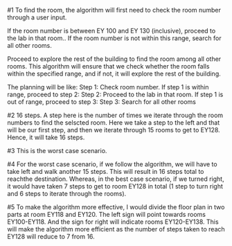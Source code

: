 #1
To find the room, the algorithm will first need to check the room number through a user input.

If the room number is between EY 100 and EY 130 (inclusive), proceed to the lab in that room..
If the room number is not within this range, search for all other rooms.

Proceed to explore the rest of the building to find the room among all other rooms.
This algorithm will ensure that we check whether the room falls within the specified range, and if not, it will explore the rest of the building. 

The planning will be like:
Step 1: Check room number.
If step 1 is within range, proceed to step 2:
Step 2: Proceed to the lab in that room.
If step 1 is out of range, proceed to step 3:
Step 3: Search for all other rooms

#2
16 steps. A step here is the number of times we iterate through the room numbers to find the selscted room. Here we take a step to the left and that will be our first step, and then we iterate through 15 rooms to get to EY128. Hence, it will take 16 steps.

#3
This is the worst case scenario. 

#4
For the worst case scenario, if we follow the algorithm, we will have to take left and walk another 15 steps. This will result in 16 steps total to reachthe destination. Whereas, in the best case scenario, if we turned right, it would have taken 7 steps to get to room EY128 in total (1 step to turn right and 6 steps to iterate through the rooms).

#5
To make the algorithm more effective, I would divide the floor plan in two parts at room EY118 and EY120.
The left sign will point towards rooms EY100-EY118. And the sign for right will indicate rooms EY120-EY138. This will make the algorithm more efficient as the number of steps taken to reach EY128 will reduce to 7 from 16.


